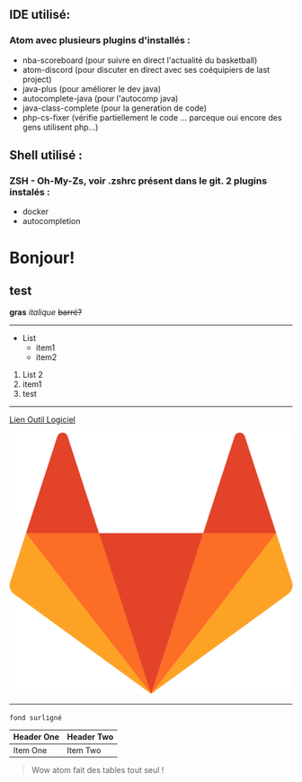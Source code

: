## IDE utilisé: 
 ### Atom avec plusieurs plugins d'installés :

- nba-scoreboard (pour suivre en direct l'actualité du basketball)
- atom-discord (pour discuter en direct avec ses coéquipiers de last project)
- java-plus (pour améliorer le dev java)
- autocomplete-java (pour l'autocomp java)
- java-class-complete (pour la generation de code)
- php-cs-fixer (vérifie partiellement le code ... parceque oui encore des gens utilisent php...)

## Shell utilisé : 
 ### ZSH - Oh-My-Zs, voir .zshrc présent dans le git. 2 plugins instalés : 
 - docker
 - autocompletion

# Bonjour!
## test
__gras__
_italique_
~~barré?~~

---

- List
  - item1
  - item2

1.  List 2
2.  item1
3.  test
---
[Lien Outil Logiciel](https://github.com/thibaultyou/software-engineering-basics)

![alt text](GitLab_Logo.png "Texte en surbrillance")

---
`fond surligné`

| Header One     | Header Two     |
| :------------- | :------------- |
| Item One       | Item Two       |

>Wow atom fait des tables tout seul !
